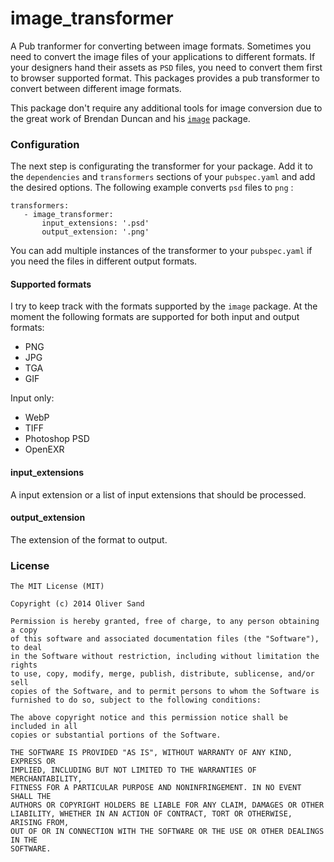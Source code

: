 image_transformer
=================

A Pub tranformer for converting between image formats. Sometimes you need to
convert the image files of your applications to different formats. If your
designers hand their assets as ```PSD``` files, you need to convert them first
to browser supported format. This packages provides a pub transformer to convert
between different image formats.

This package don't require any additional tools for image conversion due to the
great work of Brendan Duncan and his [```image```](https://github.com/brendan-duncan/image) 
package.

### Configuration

The next step is configurating the transformer for your package. Add it to the 
```dependencies``` and ```transformers``` sections of your ```pubspec.yaml``` 
and add the desired options. The following example converts ```psd``` files to 
```png``` :

```
transformers:
   - image_transformer:
       input_extensions: '.psd'
       output_extension: '.png'
```

You can add multiple instances of the transformer to your ```pubspec.yaml``` if 
you need the files in different output formats.

#### Supported formats

I try to keep track with the formats supported by the ```image``` package. At
the moment the following formats are supported for both input and output formats:

- PNG
- JPG
- TGA
- GIF

Input only:

- WebP
- TIFF
- Photoshop PSD
- OpenEXR

#### input_extensions

A input extension or a list of input extensions that should be processed.

#### output_extension

The extension of the format to output.

### License

```
The MIT License (MIT)

Copyright (c) 2014 Oliver Sand

Permission is hereby granted, free of charge, to any person obtaining a copy
of this software and associated documentation files (the "Software"), to deal
in the Software without restriction, including without limitation the rights
to use, copy, modify, merge, publish, distribute, sublicense, and/or sell
copies of the Software, and to permit persons to whom the Software is
furnished to do so, subject to the following conditions:

The above copyright notice and this permission notice shall be included in all
copies or substantial portions of the Software.

THE SOFTWARE IS PROVIDED "AS IS", WITHOUT WARRANTY OF ANY KIND, EXPRESS OR
IMPLIED, INCLUDING BUT NOT LIMITED TO THE WARRANTIES OF MERCHANTABILITY,
FITNESS FOR A PARTICULAR PURPOSE AND NONINFRINGEMENT. IN NO EVENT SHALL THE
AUTHORS OR COPYRIGHT HOLDERS BE LIABLE FOR ANY CLAIM, DAMAGES OR OTHER
LIABILITY, WHETHER IN AN ACTION OF CONTRACT, TORT OR OTHERWISE, ARISING FROM,
OUT OF OR IN CONNECTION WITH THE SOFTWARE OR THE USE OR OTHER DEALINGS IN THE
SOFTWARE.
```
